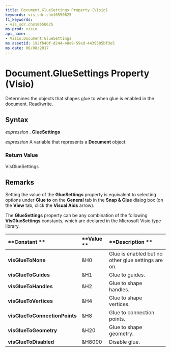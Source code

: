 ```yaml
---
title: Document.GlueSettings Property (Visio)
keywords: vis_sdr.chm10550625
f1_keywords:
- vis_sdr.chm10550625
ms.prod: visio
api_name:
- Visio.Document.GlueSettings
ms.assetid: 192fb40f-d244-48e9-59ad-4439385bf3e5
ms.date: 06/08/2017
---
```



# Document.GlueSettings Property (Visio)

Determines the objects that shapes glue to when glue is enabled in the document. Read/write.


## Syntax

 _expression_ . **GlueSettings**

 _expression_ A variable that represents a **Document** object.


### Return Value

VisGlueSettings


## Remarks

Setting the value of the  **GlueSettings** property is equivalent to selecting options under **Glue to** on the **General** tab in the **Snap & Glue** dialog box (on the **View** tab, click the **Visual Aids** arrow).

The  **GlueSettings** property can be any combination of the following **VisGlueSettings** constants, which are declared in the Microsoft Visio type library.



|**Constant **|**Value **|**Description **|
|:-----|:-----|:-----|
| **visGlueToNone**|&H0 |Glue is enabled but no other glue settings are on. |
| **visGlueToGuides**|&H1 |Glue to guides. |
| **visGlueToHandles**|&H2 |Glue to shape handles. |
| **visGlueToVertices**|&H4 |Glue to shape vertices. |
| **visGlueToConnectionPoints**|&H8 |Glue to connection points. |
| **visGlueToGeometry**|&H20 |Glue to shape geometry. |
| **visGlueToDisabled**|&H8000 |Disable glue. |

